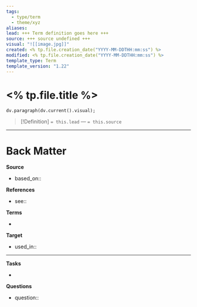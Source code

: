 ```yaml
---
tags:
  - type/term
  - theme/xyz
aliases:
lead: +++ Term definition goes here +++
source: +++ source undefined +++
visual: "![[image.jpg]]"
created: <% tp.file.creation_date("YYYY-MM-DDTHH:mm:ss") %>
modified: <% tp.file.creation_date("YYYY-MM-DDTHH:mm:ss") %>
template_type: Term
template_version: "1.22"
---
```


# <% tp.file.title %>
<!--  Clear and descriptive title -->

<!-- A supporting visual from front matter if available -->

```dataviewjs
dv.paragraph(dv.current().visual);
```


<!-- Term definition and source from front matter goes here. Also used for Dataview glossary. -->

> [!Definition]
> `= this.lead`
>  — `= this.source`

<!-- Additional term description if needed -->




---
# Back Matter

**Source**
<!-- Always keep a link to the source- --> 
- based_on::

**References**
<!-- Links to pages not referenced in the content. see: [[related note]] because <reason> -->
- see:: 

**Terms**
<!-- Links to definition pages. -->
- 

**Target**
<!-- Link to project note or externaly published content. -->
- used_in::

---
**Tasks**
<!-- What remains to be done with this note? --> 
- 

**Questions**
<!-- What remains for you to consider? --> 
- question::
